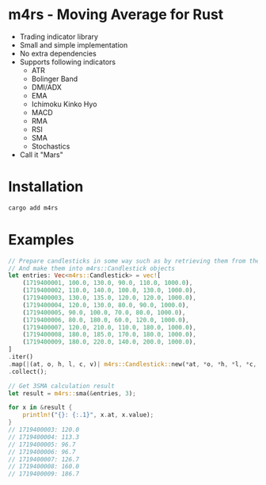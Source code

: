 # m4rs - Moving Average for Rust

- Trading indicator library
- Small and simple implementation
- No extra dependencies
- Supports following indicators
    - ATR
    - Bolinger Band
    - DMI/ADX
    - EMA
    - Ichimoku Kinko Hyo
    - MACD
    - RMA
    - RSI
    - SMA
    - Stochastics
- Call it "Mars"

# Installation

```sh
cargo add m4rs
```

# Examples

```rust
// Prepare candlesticks in some way such as by retrieving them from the exchange's API
// And make them into m4rs::Candlestick objects
let entries: Vec<m4rs::Candlestick> = vec![
    (1719400001, 100.0, 130.0, 90.0, 110.0, 1000.0),
    (1719400002, 110.0, 140.0, 100.0, 130.0, 1000.0),
    (1719400003, 130.0, 135.0, 120.0, 120.0, 1000.0),
    (1719400004, 120.0, 130.0, 80.0, 90.0, 1000.0),
    (1719400005, 90.0, 100.0, 70.0, 80.0, 1000.0),
    (1719400006, 80.0, 180.0, 60.0, 120.0, 1000.0),
    (1719400007, 120.0, 210.0, 110.0, 180.0, 1000.0),
    (1719400008, 180.0, 185.0, 170.0, 180.0, 1000.0),
    (1719400009, 180.0, 220.0, 140.0, 200.0, 1000.0),
]
.iter()
.map(|(at, o, h, l, c, v)| m4rs::Candlestick::new(*at, *o, *h, *l, *c, *v))
.collect();

// Get 3SMA calculation result
let result = m4rs::sma(&entries, 3);

for x in &result {
    println!("{}: {:.1}", x.at, x.value);
}
// 1719400003: 120.0
// 1719400004: 113.3
// 1719400005: 96.7
// 1719400006: 96.7
// 1719400007: 126.7
// 1719400008: 160.0
// 1719400009: 186.7
```
